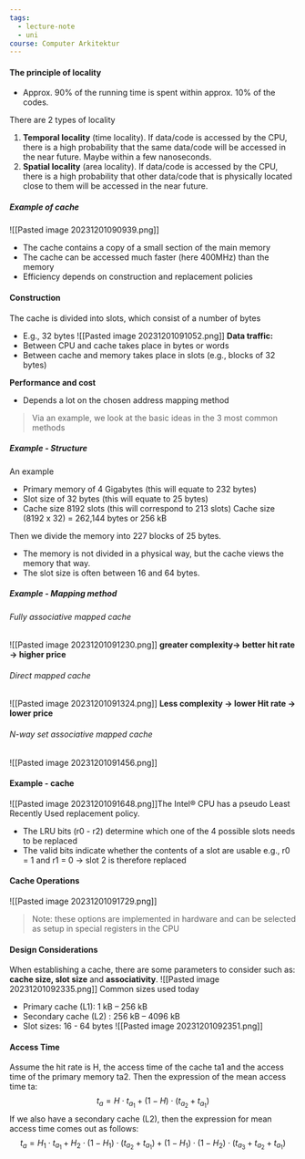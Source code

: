 ```yaml
---
tags:
  - lecture-note
  - uni
course: Computer Arkitektur
---
```

#### The principle of locality
* Approx. 90% of the running time is spent within approx. 10% of the codes.

There are 2 types of locality
1. **Temporal locality** (time locality). If data/code is accessed by the CPU, there is a high probability that the same data/code will be accessed in the near future. Maybe within a few nanoseconds.
2. **Spatial locality** (area locality). If data/code is accessed by the CPU, there is a high probability that other data/code that is physically located close to them will be accessed in the near future.

##### Example of cache
![[Pasted image 20231201090939.png]]
* The cache contains a copy of a small section of the main memory
* The cache can be accessed much faster (here 400MHz) than the memory
* Efficiency depends on construction and replacement policies

#### Construction
The cache is divided into slots, which consist of a number of bytes
* E.g., 32 bytes
![[Pasted image 20231201091052.png]]
**Data traffic:**
* Between CPU and cache takes place in bytes or words
* Between cache and memory takes place in slots (e.g., blocks of 32 bytes)

**Performance and cost**
* Depends a lot on the chosen address mapping method

>Via an example, we look at the basic ideas in the 3 most common methods

##### Example - Structure
An example
* Primary memory of 4 Gigabytes (this will equate to 232 bytes)
* Slot size of 32 bytes (this will equate to 25 bytes)
* Cache size 8192 slots (this will correspond to 213 slots)
Cache size (8192 x 32) = 262,144 bytes or 256 kB

Then we divide the memory into 227 blocks of 25 bytes.
* The memory is not divided in a physical way, but the cache views the memory that way.
* The slot size is often between 16 and 64 bytes.

##### Example - Mapping method
###### Fully associative mapped cache
![[Pasted image 20231201091230.png]]
**greater complexity→ better hit rate → higher price**

###### Direct mapped cache
![[Pasted image 20231201091324.png]]
**Less complexity → lower Hit rate → lower price**

###### N-way set associative mapped cache
![[Pasted image 20231201091456.png]]


#### Example - cache
![[Pasted image 20231201091648.png]]The Intel® CPU has a pseudo Least Recently Used replacement policy.
* The LRU bits (r0 - r2) determine which one of the 4 possible slots needs to be replaced
* The valid bits indicate whether the contents of a slot are usable
e.g., r0 = 1 and r1 = 0 → slot 2 is therefore replaced

#### Cache Operations
![[Pasted image 20231201091729.png]]
>Note: these options are implemented in hardware and can be selected as setup in special registers in the CPU


#### Design Considerations
When establishing a cache, there are some parameters to consider such as: **cache size, slot size** and **associativity**.
![[Pasted image 20231201092335.png]]
Common sizes used today
* Primary cache (L1): 1 kB – 256 kB
* Secondary cache (L2) : 256 kB – 4096 kB
* Slot sizes: 16 - 64 bytes
![[Pasted image 20231201092351.png]]


#### Access Time
Assume the hit rate is H, the access time of the cache ta1 and the access time of the primary memory ta2. Then the expression of the mean access time ta:
$$
t_{a}=H\cdot t_{a_{1}}+(1-H)\cdot(t_{a_{2}}+t_{a_{1}})
$$
If we also have a secondary cache (L2), then the expression for mean access
time comes out as follows:
$$
t_{a}=H_{1}\cdot t_{a_{1}}+H_{2}\cdot(1-H_{1})\cdot(t_{a_{2}}+t_{a_{1}})+(1-H_{1})\cdot(1-H_{2})\cdot(t_{a_{3}}+t_{a_{2}}+t_{a_{1}})
$$
